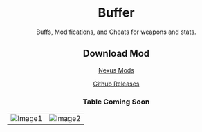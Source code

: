 <div align="center">
   <h1>Buffer</h1>
   <p>Buffs, Modifications, and Cheats for weapons and stats.</p>
   <h2>Download Mod</h2>
   <p><a href="https://www.nexusmods.com/monsterhunterwilds/mods/299">Nexus Mods</a></p>
   <p><a href="/releases">Github Releases</a></p>
   <h3>Table Coming Soon</h3>
   <table>
      <tr>
         <td> <img src="https://staticdelivery.nexusmods.com/mods/6993/images/headers/299_1741280479.jpg" alt="Image1" ></td>
         <td> <img src="https://staticdelivery.nexusmods.com/mods/6993/images/thumbnails/299/299-1741280490-1141791625.png" alt="Image2"> </td>
      </tr>
   </table>
   
</div>
